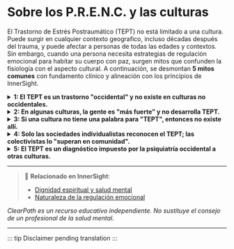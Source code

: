 ﻿# Sobre los P.R.E.N.C. y las culturas

El Trastorno de Estrés Postraumático (TEPT) no está limitado a una cultura. Puede surgir en cualquier contexto geografico, incluso décadas después del trauma, y puede afectar a personas de todas las edades y contextos. Sin embargo, cuando una persona necesita estrategias de regulación emocional para habitar su cuerpo con paz, surgen mitos que confunden la fisiología con el aspecto cultural. A continuación, se desmontan **5 mitos comunes** con fundamento clínico y alineación con los principios de InnerSight.

<details>
<summary><strong>1: El TEPT es un trastorno "occidental" y no existe en culturas no occidentales.</strong></summary>

<strong>Realidad:</strong> El TEPT ha sido documentado en todas las regiones del mundo, independientemente de la cultura. Aunque las formas de expresar el sufrimiento pueden variar (por ejemplo, mediante síntomas somáticos o espirituales), la respuesta al trauma es universal. La OMS y estudios transculturales confirman su presencia global.<br>
<strong>Riesgo:</strong> Este mito puede llevar a la negación del sufrimiento en culturas no occidentales, impidiendo el acceso a tratamientos apropiados y perpetuando el estigma cultural.
</details>

<details>
<summary><strong>2: En algunas culturas, la gente es "más fuerte" y no desarrolla TEPT.</strong></summary>

<strong>Realidad:</strong> La resiliencia varía entre individuos, no entre culturas. Atribuir inmunidad al trauma a una cultura entera es un estereotipo peligroso que invisibiliza el sufrimiento real de muchas personas y obstaculiza el acceso a ayuda.<br>
<strong>Riesgo:</strong> Este estereotipo puede llevar a la falta de recursos de salud mental en ciertas comunidades y a la invalidación del sufrimiento individual.
</details>

<details>
<summary><strong>3: Si una cultura no tiene una palabra para "TEPT", entonces no existe allí.</strong></summary>

<strong>Realidad:</strong> La ausencia de un término específico no niega la existencia del trastorno. Muchas culturas describen el impacto del trauma con conceptos locales (como "susto", "pena del alma" o "espanto"), que reflejan experiencias compatibles con el TEPT.<br>
<strong>Riesgo:</strong> Este mito puede llevar a diagnósticos erróneos o a la falta de reconocimiento de síntomas traumáticos en contextos culturales específicos.
</details>

<details>
<summary><strong>4: Solo las sociedades individualistas reconocen el TEPT; las colectivistas lo "superan en comunidad".</strong></summary>

<strong>Realidad:</strong> Aunque el apoyo comunitario puede ser protector, no elimina el riesgo de TEPT. Personas en sociedades colectivistas también desarrollan síntomas postraumáticos, aunque puedan expresarlos de manera diferente o priorizar el bienestar grupal sobre el individual.<br>
<strong>Riesgo:</strong> Esta creencia puede llevar a la falta de atención individualizada y a la presión social para ocultar síntomas en beneficio del grupo.
</details>

<details>
<summary><strong>5: El TEPT es un diagnóstico impuesto por la psiquiatría occidental a otras culturas.</strong></summary>

<strong>Realidad:</strong> Si bien es cierto que los sistemas diagnósticos como el DSM tienen raíces occidentales, investigaciones transculturales han validado que los síntomas centrales del TEPT (reviviscencias, evitación, hipervigilancia) aparecen de forma consistente en contextos diversos, adaptándose al marco cultural local.<br>
<strong>Riesgo:</strong> Este mito puede llevar al rechazo de tratamientos efectivos y a la desconfianza hacia los servicios de salud mental en ciertas culturas.
</details>

---

> 🔗 **Relacionado en InnerSight**:  
> - [Dignidad espiritual y salud mental](https://inner-clarity.github.io/InnerSight/es#dignidad-espiritual-y-salud-mental)  
> - [Naturaleza de la regulación emocional](https://inner-clarity.github.io/InnerSight/es#naturaleza-de-la-regulación-emocional)

*ClearPath es un recurso educativo independiente. No sustituye el consejo de un profesional de la salud mental.*

---

::: tip
Disclaimer pending translation
:::
